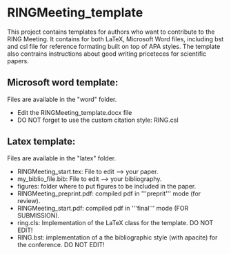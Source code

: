 # RINGMeeting_template

This project contains templates for authors who want to contribute to the RING Meeting.
It contains for both LaTeX, Microsoft Word files, including bst and csl file for reference formating built on top of APA styles.
The template also contrains instructions about good writing priceteces for scientific papers. 

## Microsoft word template:
Files are available in the "word" folder.
 * Edit the RINGMeeting_template.docx file
 * DO NOT forget to use the custom citation style: RING.csl

## Latex template:
Files are available in the "latex" folder.
 * RINGMeeting_start.tex: File to edit --> your paper.
 * my_biblio_file.bib: File to edit --> your bibliography.
 * figures: folder where to put figures to be included in the paper.
 * RINGMeeting_preprint.pdf: compiled pdf in '''preprit''' mode (for review).
 * RINGMeeting_start.pdf: compiled pdf in '''final''' mode (FOR SUBMISSION).
 * ring.cls: Implementation of the LaTeX class for the template. DO NOT EDIT!
 * RING.bst: implementation of a the bibliographic style (with apacite) for the conference. DO NOT EDIT!
